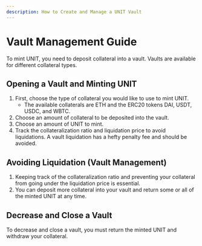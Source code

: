 ```yaml
---
description: How to Create and Manage a UNIT Vault
---
```


# Vault Management Guide

To mint UNIT, you need to deposit collateral into a vault. Vaults are available for different collateral types.

## Opening a Vault and Minting UNIT

1. First, choose the type of collateral you would like to use to mint UNIT.
   * The available collaterals are ETH and the ERC20 tokens DAI, USDT, USDC, and WBTC.
2. Choose an amount of collateral to be deposited into the vault.
3. Choose an amount of UNIT to mint.
4. Track the collateralization ratio and liquidation price to avoid liquidations. A vault liquidation has a hefty penalty fee and should be avoided.

## Avoiding Liquidation (Vault Management)

1. Keeping track of the collateralization ratio and preventing your collateral from going under the liquidation price is essential.
2. You can deposit more collateral into your vault and return some or all of the minted UNIT at any time.

## Decrease and Close a Vault

To decrease and close a vault, you must return the minted UNIT and withdraw your collateral.
